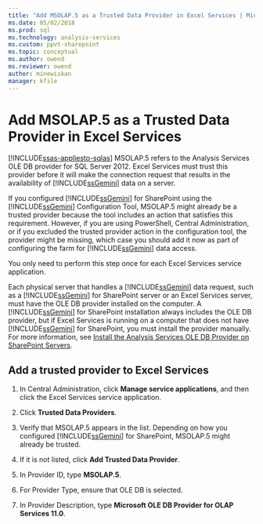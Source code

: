 ```yaml
---
title: "Add MSOLAP.5 as a Trusted Data Provider in Excel Services | Microsoft Docs"
ms.date: 05/02/2018
ms.prod: sql
ms.technology: analysis-services
ms.custom: ppvt-sharepoint
ms.topic: conceptual
ms.author: owend
ms.reviewer: owend
author: minewiskan
manager: kfile
---
```

# Add MSOLAP.5 as a Trusted Data Provider in Excel Services
[!INCLUDE[ssas-appliesto-sqlas](../../includes/ssas-appliesto-sqlas.md)]
  MSOLAP.5 refers to the Analysis Services OLE DB provider for SQL Server 2012. Excel Services must trust this provider before it will make the connection request that results in the availability of [!INCLUDE[ssGemini](../../includes/ssgemini-md.md)] data on a server.  
  
 If you configured [!INCLUDE[ssGemini](../../includes/ssgemini-md.md)] for SharePoint using the [!INCLUDE[ssGemini](../../includes/ssgemini-md.md)] Configuration Tool, MSOLAP.5 might already be a trusted provider because the tool includes an action that satisfies this requirement. However, if you are using PowerShell, Central Administration, or if you excluded the trusted provider action in the configuration tool, the provider might be missing, which case you should add it now as part of configuring the farm for [!INCLUDE[ssGemini](../../includes/ssgemini-md.md)] data access.  
  
 You only need to perform this step once for each Excel Services service application.  
  
 Each physical server that handles a [!INCLUDE[ssGemini](../../includes/ssgemini-md.md)] data request, such as a [!INCLUDE[ssGemini](../../includes/ssgemini-md.md)] for SharePoint server or an Excel Services server, must have the OLE DB provider installed on the computer. A [!INCLUDE[ssGemini](../../includes/ssgemini-md.md)] for SharePoint installation always includes the OLE DB provider, but if Excel Services is running on a computer that does not have [!INCLUDE[ssGemini](../../includes/ssgemini-md.md)] for SharePoint, you must install the provider manually. For more information, see [Install the Analysis Services OLE DB Provider on SharePoint Servers](https://msdn.microsoft.com/2c62daf9-1f2d-4508-a497-af62360ee859).  
  
## Add a trusted provider to Excel Services  
  
1.  In Central Administration, click **Manage service applications**, and then click the Excel Services service application.  
  
2.  Click **Trusted Data Providers**.  
  
3.  Verify that MSOLAP.5 appears in the list. Depending on how you configured [!INCLUDE[ssGemini](../../includes/ssgemini-md.md)] for SharePoint, MSOLAP.5 might already be trusted.  
  
4.  If it is not listed, click **Add Trusted Data Provider**.  
  
5.  In Provider ID, type **MSOLAP.5**.  
  
6.  For Provider Type, ensure that OLE DB is selected.  
  
7.  In Provider Description, type **Microsoft OLE DB Provider for OLAP Services 11.0**.  
  
  
